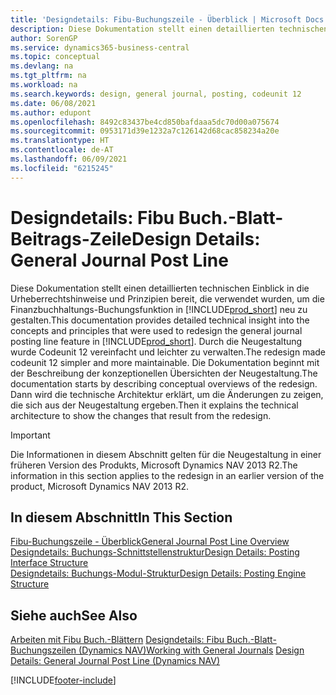 ```yaml
---
title: 'Designdetails: Fibu-Buchungszeile - Überblick | Microsoft Docs'
description: Diese Dokumentation stellt einen detaillierten technischen Einblick in die Urheberrechtshinweise und Prinzipien bereit, die verwendet werden, um die Finanzbuchhaltungs-Buchungsfunktion in Business Central neu zu gestalten.
author: SorenGP
ms.service: dynamics365-business-central
ms.topic: conceptual
ms.devlang: na
ms.tgt_pltfrm: na
ms.workload: na
ms.search.keywords: design, general journal, posting, codeunit 12
ms.date: 06/08/2021
ms.author: edupont
ms.openlocfilehash: 8492c83437be4cd850bafdaaa5dc70d00a075674
ms.sourcegitcommit: 0953171d39e1232a7c126142d68cac858234a20e
ms.translationtype: HT
ms.contentlocale: de-AT
ms.lasthandoff: 06/09/2021
ms.locfileid: "6215245"
---
```

# <a name="design-details-general-journal-post-line"></a><span data-ttu-id="ffeef-103">Designdetails: Fibu Buch.-Blatt-Beitrags-Zeile</span><span class="sxs-lookup"><span data-stu-id="ffeef-103">Design Details: General Journal Post Line</span></span>

<span data-ttu-id="ffeef-104">Diese Dokumentation stellt einen detaillierten technischen Einblick in die Urheberrechtshinweise und Prinzipien bereit, die verwendet wurden, um die Finanzbuchhaltungs-Buchungsfunktion in [!INCLUDE[prod_short](includes/prod_short.md)] neu zu gestalten.</span><span class="sxs-lookup"><span data-stu-id="ffeef-104">This documentation provides detailed technical insight into the concepts and principles that were used to redesign the general journal posting line feature in [!INCLUDE[prod_short](includes/prod_short.md)].</span></span> <span data-ttu-id="ffeef-105">Durch die Neugestaltung wurde Codeunit 12 vereinfacht und leichter zu verwalten.</span><span class="sxs-lookup"><span data-stu-id="ffeef-105">The redesign made codeunit 12 simpler and more maintainable.</span></span> <span data-ttu-id="ffeef-106">Die Dokumentation beginnt mit der Beschreibung der konzeptionellen Übersichten der Neugestaltung.</span><span class="sxs-lookup"><span data-stu-id="ffeef-106">The documentation starts by describing conceptual overviews of the redesign.</span></span> <span data-ttu-id="ffeef-107">Dann wird die technische Architektur erklärt, um die Änderungen zu zeigen, die sich aus der Neugestaltung ergeben.</span><span class="sxs-lookup"><span data-stu-id="ffeef-107">Then it explains the technical architecture to show the changes that result from the redesign.</span></span>  

> [!IMPORTANT]
> <span data-ttu-id="ffeef-108">Die Informationen in diesem Abschnitt gelten für die Neugestaltung in einer früheren Version des Produkts, Microsoft Dynamics NAV 2013 R2.</span><span class="sxs-lookup"><span data-stu-id="ffeef-108">The information in this section applies to the redesign in an earlier version of the product, Microsoft Dynamics NAV 2013 R2.</span></span>

## <a name="in-this-section"></a><span data-ttu-id="ffeef-109">In diesem Abschnitt</span><span class="sxs-lookup"><span data-stu-id="ffeef-109">In This Section</span></span>

[<span data-ttu-id="ffeef-110">Fibu-Buchungszeile - Überblick</span><span class="sxs-lookup"><span data-stu-id="ffeef-110">General Journal Post Line Overview</span></span>](design-details-general-journal-post-line-overview.md)  
[<span data-ttu-id="ffeef-111">Designdetails: Buchungs-Schnittstellenstruktur</span><span class="sxs-lookup"><span data-stu-id="ffeef-111">Design Details: Posting Interface Structure</span></span>](design-details-posting-interface-structure.md)  
[<span data-ttu-id="ffeef-112">Designdetails: Buchungs-Modul-Struktur</span><span class="sxs-lookup"><span data-stu-id="ffeef-112">Design Details: Posting Engine Structure</span></span>](design-details-posting-engine-structure.md)  

## <a name="see-also"></a><span data-ttu-id="ffeef-113">Siehe auch</span><span class="sxs-lookup"><span data-stu-id="ffeef-113">See Also</span></span>

<span data-ttu-id="ffeef-114">[Arbeiten mit Fibu Buch.-Blättern](ui-work-general-journals.md)
[Designdetails: Fibu Buch.-Blatt-Buchungszeilen (Dynamics NAV)](/dynamics-nav-app/design-details-general-journal-post-line)</span><span class="sxs-lookup"><span data-stu-id="ffeef-114">[Working with General Journals](ui-work-general-journals.md)
[Design Details: General Journal Post Line (Dynamics NAV)](/dynamics-nav-app/design-details-general-journal-post-line)</span></span>  

[!INCLUDE[footer-include](includes/footer-banner.md)]